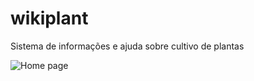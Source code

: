 # wikiplant
Sistema de informações e ajuda sobre cultivo de plantas


![Home page](https://github.com/4ly-a/wikiplant/blob/page/assets/wallpaper.png)

